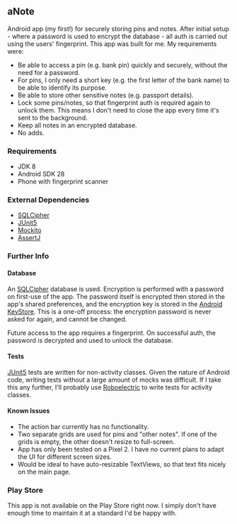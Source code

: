 ## aNote

Android app (my first!) for securely storing pins and notes. After initial setup - where a password is used to encrypt the database - 
all auth is carried out using the users' fingerprint. This app was built for me. My requirements were: 

- Be able to access a pin (e.g. bank pin) quickly and securely, without the need for a password. 
- For pins, I only need a short key (e.g. the first letter of the bank name) to be able to identify its purpose.
- Be able to store other sensitive notes (e.g. passport details).
- Lock some pins/notes, so that fingerprint auth is required again to unlock them. This means I don't need to close the app every time it's sent to the background.
- Keep all notes in an encrypted database.
- No adds.


### Requirements
- JDK 8
- Android SDK 28
- Phone with fingerprint scanner

### External Dependencies
- [SQLCipher](https://github.com/sqlcipher/sqlcipher)
- [JUnit5](https://junit.org/junit5/)
- [Mockito](https://site.mockito.org)
- [AssertJ](https://joel-costigliola.github.io/assertj/index.html)

### Further Info

#### Database

An [SQLCipher](https://github.com/sqlcipher/sqlcipher) database is used. Encryption is performed with a password 
on first-use of the app. The password itself is encrypted then stored in the app's shared preferences, and the 
encryption key is stored in the [Android KeyStore](https://developer.android.com/training/articles/keystore). 
This is a one-off process: the encryption password is never asked for again, and cannot be changed. 

Future access to the app requires a fingerprint. On successful auth, the password is decrypted and used to unlock
the database.

#### Tests

[JUnit5](https://junit.org/junit5/) tests are written for non-activity classes. Given the nature of Android code, writing tests without a large amount of mocks was difficult. If I take this any further, I'll probably use [Roboelectric](http://robolectric.org) to write tests for activity classes.

#### Known Issues
- The action bar currently has no functionality.
- Two separate grids are used for pins and "other notes". If one of the grids is empty, the other doesn't resize to full-screen.
- App has only been tested on a Pixel 2. I have no current plans to adapt the UI for different screen sizes.
- Would be ideal to have auto-resizable TextViews, so that text fits nicely on the main page.

### Play Store

This app is not available on the Play Store right now. I simply don't have enough time to maintain it at a standard I'd be happy with.
